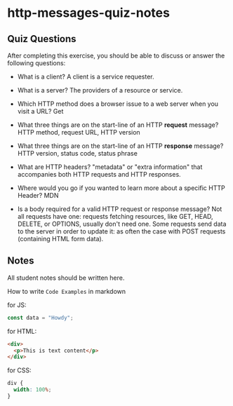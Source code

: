 # http-messages-quiz-notes

## Quiz Questions

After completing this exercise, you should be able to discuss or answer the following questions:

- What is a client?
A client is a service requester.

- What is a server?
 The providers of a resource or service.


- Which HTTP method does a browser issue to a web server when you visit a URL?
Get

- What three things are on the start-line of an HTTP **request** message?
 HTTP method, request URL, HTTP version

- What three things are on the start-line of an HTTP **response** message?
HTTP version, status code, status phrase

- What are HTTP headers?
"metadata" or "extra information" that accompanies both HTTP requests and HTTP responses.

- Where would you go if you wanted to learn more about a specific HTTP Header?
MDN

- Is a body required for a valid HTTP request or response message?
 Not all requests have one: requests fetching resources, like GET, HEAD, DELETE, or OPTIONS, usually don't need one. Some requests send data to the server in order to update it: as often the case with POST requests (containing HTML form data).

## Notes

All student notes should be written here.


How to write `Code Examples` in markdown

for JS:

```javascript
const data = "Howdy";
```

for HTML:

```html
<div>
  <p>This is text content</p>
</div>
```

for CSS:

```css
div {
  width: 100%;
}
```
